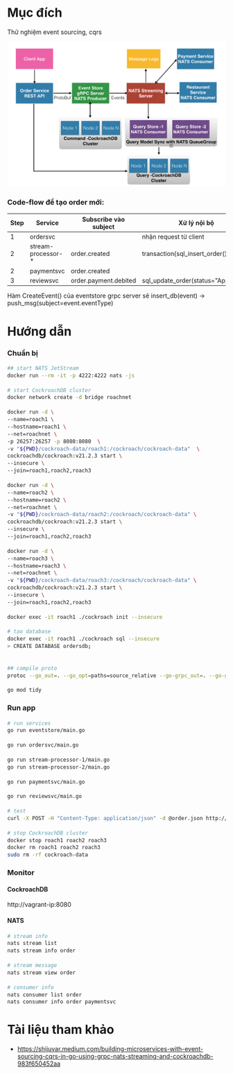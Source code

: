 # Mục đích
Thử nghiệm event sourcing, cqrs

![](figure-1.png)

### Code-flow để tạo order mới:
| Step | Service | Subscribe vào subject | Xử lý nội bộ | Push message đến subject |
| - | - | - | - | - |
| 1 | ordersvc | | nhận request từ client | order.created |
| 2 | stream-processor-* | order.created | transaction{sql_insert_order()} | |
| 2 | paymentsvc | order.created | | order.payment.debited |
| 3 | reviewsvc | order.payment.debited | sql_update_order(status="Approved") | order.approved  

Hàm CreateEvent() của eventstore grpc server sẽ insert_db(event) -> push_msg(subject=event.eventType)  
# Hướng dẫn
### Chuẩn bị
```bash
## start NATS JetStream
docker run --rm -it -p 4222:4222 nats -js

# start CockroachDB cluster
docker network create -d bridge roachnet

docker run -d \
--name=roach1 \
--hostname=roach1 \
--net=roachnet \
-p 26257:26257 -p 8080:8080  \
-v "${PWD}/cockroach-data/roach1:/cockroach/cockroach-data"  \
cockroachdb/cockroach:v21.2.3 start \
--insecure \
--join=roach1,roach2,roach3

docker run -d \
--name=roach2 \
--hostname=roach2 \
--net=roachnet \
-v "${PWD}/cockroach-data/roach2:/cockroach/cockroach-data" \
cockroachdb/cockroach:v21.2.3 start \
--insecure \
--join=roach1,roach2,roach3

docker run -d \
--name=roach3 \
--hostname=roach3 \
--net=roachnet \
-v "${PWD}/cockroach-data/roach3:/cockroach/cockroach-data" \
cockroachdb/cockroach:v21.2.3 start \
--insecure \
--join=roach1,roach2,roach3

docker exec -it roach1 ./cockroach init --insecure

# tạo database
docker exec -it roach1 ./cockroach sql --insecure
> CREATE DATABASE ordersdb;


## compile proto
protoc --go_out=. --go_opt=paths=source_relative --go-grpc_out=. --go-grpc_opt=paths=source_relative pb/*.proto

go mod tidy
```

### Run app
```bash
# run services
go run eventstore/main.go

go run ordersvc/main.go

go run stream-processor-1/main.go
go run stream-processor-2/main.go

go run paymentsvc/main.go

go run reviewsvc/main.go

# test
curl -X POST -H "Content-Type: application/json" -d @order.json http://localhost:3000/api/orders

# stop CockroachDB cluster 
docker stop roach1 roach2 roach3
docker rm roach1 roach2 roach3
sudo rm -rf cockroach-data

```

### Monitor
#### CockroachDB
http://vagrant-ip:8080

#### NATS
```bash
# stream info
nats stream list
nats stream info order

# stream message
nats stream view order

# consumer info
nats consumer list order
nats consumer info order paymentsvc
```

# Tài liệu tham khảo
- https://shijuvar.medium.com/building-microservices-with-event-sourcing-cqrs-in-go-using-grpc-nats-streaming-and-cockroachdb-983f650452aa

